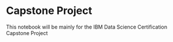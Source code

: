 # Capstone Project
This notebook will be mainly for the IBM Data Science Certification Capstone Project
